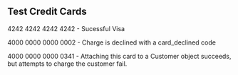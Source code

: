 ## Test Credit Cards

4242 4242 4242 4242 - Sucessful Visa

4000 0000 0000 0002 - Charge is declined with a card_declined code

4000 0000 0000 0341 - Attaching this card to a Customer object succeeds, but attempts to charge the customer fail.
